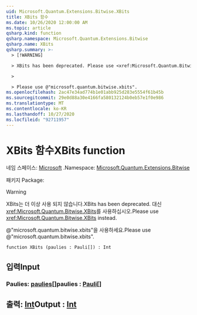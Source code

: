 ```yaml
---
uid: Microsoft.Quantum.Extensions.Bitwise.XBits
title: XBits 함수
ms.date: 10/26/2020 12:00:00 AM
ms.topic: article
qsharp.kind: function
qsharp.namespace: Microsoft.Quantum.Extensions.Bitwise
qsharp.name: XBits
qsharp.summary: >-
  > [!WARNING]

  > XBits has been deprecated. Please use <xref:Microsoft.Quantum.Bitwise.XBits> instead.

  >

  > Please use @"microsoft.quantum.bitwise.xbits".
ms.openlocfilehash: 2ac47e34ad774b1e01abb925d283e5554f61b45b
ms.sourcegitcommit: 29e0d88a30e4166fa580132124b0eb57e1f0e986
ms.translationtype: MT
ms.contentlocale: ko-KR
ms.lasthandoff: 10/27/2020
ms.locfileid: "92711957"
---
```

# <a name="xbits-function"></a><span data-ttu-id="6b59d-102">XBits 함수</span><span class="sxs-lookup"><span data-stu-id="6b59d-102">XBits function</span></span>

<span data-ttu-id="6b59d-103">네임 스페이스: [Microsoft](xref:Microsoft.Quantum.Extensions.Bitwise) .</span><span class="sxs-lookup"><span data-stu-id="6b59d-103">Namespace: [Microsoft.Quantum.Extensions.Bitwise](xref:Microsoft.Quantum.Extensions.Bitwise)</span></span>

<span data-ttu-id="6b59d-104">패키지 [](https://nuget.org/packages/)</span><span class="sxs-lookup"><span data-stu-id="6b59d-104">Package: [](https://nuget.org/packages/)</span></span>


> [!WARNING]
> <span data-ttu-id="6b59d-105">XBits는 더 이상 사용 되지 않습니다.</span><span class="sxs-lookup"><span data-stu-id="6b59d-105">XBits has been deprecated.</span></span> <span data-ttu-id="6b59d-106">대신 <xref:Microsoft.Quantum.Bitwise.XBits>를 사용하십시오.</span><span class="sxs-lookup"><span data-stu-id="6b59d-106">Please use <xref:Microsoft.Quantum.Bitwise.XBits> instead.</span></span>
>
> <span data-ttu-id="6b59d-107">@"microsoft.quantum.bitwise.xbits"을 사용하세요.</span><span class="sxs-lookup"><span data-stu-id="6b59d-107">Please use @"microsoft.quantum.bitwise.xbits".</span></span>



```qsharp
function XBits (paulies : Pauli[]) : Int
```


## <a name="input"></a><span data-ttu-id="6b59d-108">입력</span><span class="sxs-lookup"><span data-stu-id="6b59d-108">Input</span></span>

### <a name="paulies--pauli"></a><span data-ttu-id="6b59d-109">Paulies: [paulies](xref:microsoft.quantum.lang-ref.pauli)[]</span><span class="sxs-lookup"><span data-stu-id="6b59d-109">paulies : [Pauli](xref:microsoft.quantum.lang-ref.pauli)[]</span></span>





## <a name="output--int"></a><span data-ttu-id="6b59d-110">출력: [Int](xref:microsoft.quantum.lang-ref.int)</span><span class="sxs-lookup"><span data-stu-id="6b59d-110">Output : [Int](xref:microsoft.quantum.lang-ref.int)</span></span>

